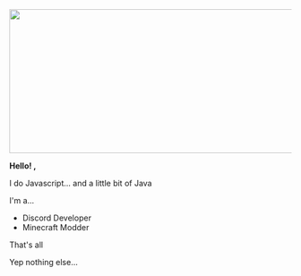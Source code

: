 <img src="https://user-images.githubusercontent.com/82066539/167263743-d3b646df-b221-456c-a329-26a5d15d8250.png" width="600" height="256.8">

**Hello! ,**

I do Javascript... and a little bit of Java

I'm a...
- Discord Developer
- Minecraft Modder

That's all

Yep nothing else...
